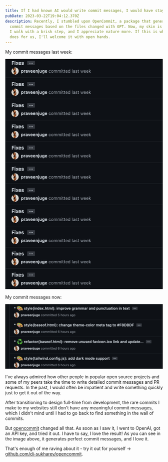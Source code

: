 ```yaml
---
title: If I had known AI would write commit messages, I would have stayed as a developer.
pubDate: 2023-03-22T19:04:12.370Z
description: Recently, I stumbled upon OpenCommit, a package that generates
  commit messages based on the files changed with GPT. Now, my skin is clearer,
  I walk with a brisk step, and I appreciate nature more. If this is what AI
  does for us, I'll welcome it with open hands.
---
```


My commit messages last week:

![Bunch of commits with the same title: Fixes](../../images/cleanshot-2023-03-23-at-00.33.32-2x.png)

My commit messages now:

![Well detailed commit messages](../../images/cleanshot-2023-03-23-at-00.22.48-2x.png)

I've always admired how other people in popular open source projects and some of my peers take the time to write detailed commit messages and PR requests. In the past, I would often be impatient and write something quickly just to get it out of the way.

After transitioning to design full-time from development, the rare commits I make to my websites still don't have any meaningful commit messages, which I didn't mind until I had to go back to find something in the wall of commits.

But [opencommit](https://github.com/di-sukharev/opencommit) changed all that. As soon as I saw it, I went to OpenAI, got an API key, and tried it out. I have to say, I love the result! As you can see in the image above, it generates perfect commit messages, and I love it.

That's enough of me raving about it - try it out for yourself -> [github.com/di-sukharev/opencommit](https://github.com/di-sukharev/opencommit).
